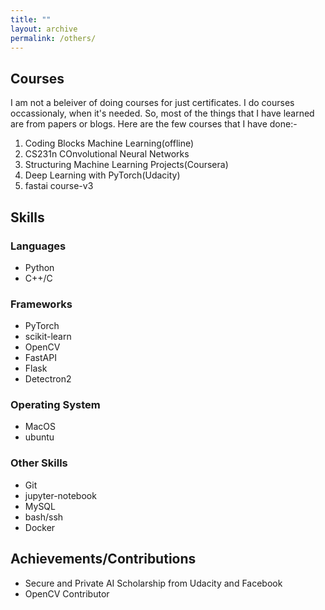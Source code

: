 ```yaml
---
title: ""
layout: archive
permalink: /others/
---
```

## Courses
  I am not a beleiver of doing courses for just certificates. I do courses occassionaly, when it's needed. So, most of the things that I have learned are from papers or blogs. Here are the few courses that I have done:-
1. Coding Blocks Machine Learning(offline)
2. CS231n COnvolutional Neural Networks
3. Structuring Machine Learning Projects(Coursera)
4. Deep Learning with PyTorch(Udacity)
5. fastai course-v3

## Skills
### Languages
   * Python                                                                                                                                                            
   * C++/C
 
### Frameworks
   * PyTorch                                                                                                                                                           
   * scikit-learn                                                                                                                                                      
   * OpenCV                                                                                                                                                            
   * FastAPI                                                                                                                                                           
   * Flask                                                                                                                                                               
   * Detectron2                                                                                                                                                        
  
### Operating System
   * MacOS                                                                                                                                                             
   * ubuntu
  
### Other Skills
   * Git                                                                                                                                                               
   * jupyter-notebook                                                                                                                                                  
   * MySQL                                                                                                                                                             
   * bash/ssh                                                                                                                                                          
   * Docker                                                                                                                                                            
  
  
## Achievements/Contributions
   * Secure and Private AI Scholarship from Udacity and Facebook                                                                                                         
   * OpenCV Contributor
